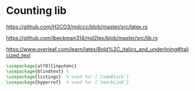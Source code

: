 # Counting lib


https://github.com/H2CO3/mdccc/blob/master/src/latex.rs

https://github.com/lbeckman314/md2tex/blob/master/src/lib.rs

https://www.overleaf.com/learn/latex/Bold%2C_italics_and_underlining#Italicized_text


```tex
\usepackage[utf8]{inputenc}
\usepackage{blindtext} %
\usepackage{listings}  % used for [`CodeBlock`]
\usepackage{hyperref}  % used for [`SmarkLink`]
```